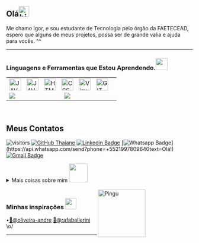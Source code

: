 ## Olá<img src="https://user-images.githubusercontent.com/1303154/88677602-1635ba80-d120-11ea-84d8-d263ba5fc3c0.gif" width="28px" alt="hi">


Me chamo Igor, e sou estudante de Tecnologia pelo órgão da FAETECEAD, espero que alguns de meus projetos, possa ser de grande valia e ajuda para vocês. ^^

----
<!--

### Spotify Playing


[<img src="https://now-playing-codestackr.vercel.app/api/spotify-playing" alt="codeSTACKr Spotify Playing" width="350" />](https://open.spotify.com/user/swyqyimdc12jajde4vpwd2x1b)
-->



### Línguagens e Ferramentas que Estou Aprendendo.<img src="https://media.giphy.com/media/WUlplcMpOCEmTGBtBW/giphy.gif" width="32">


<table>
<tr>
  <td colspan="2">
    <a href="https://github.com/igorolivera">
       <img align="left" style="padding-right: 12px" alt="JAVA" width="32px" src="https://i.imgur.com/ZgyxlKm.png" />
       <img align="left" style="padding-right: 12px" alt="JAVA" width="32px" src="https://i.imgur.com/22qjpXs.png" />
      <img align="left" style="padding-right: 12px" alt="HTML" width="32px" src="https://user-images.githubusercontent.com/65747791/112216423-3f9bdd00-8c00-11eb-9189-54ebc6d834dd.png" />
      <img align="left" style="padding-right: 12px" alt="CSS" width="32px" src="https://user-images.githubusercontent.com/65747791/112216182-f77cba80-8bff-11eb-8c8b-f19670fb3708.png" />
      <img align="left" style="padding-right: 12px" alt="Visual COde" width="32px" src="https://secrethub.io/img/vs-code.svg" />
      <img align="left" style="padding-right: 12px" alt="GIT" width="32px" src="https://user-images.githubusercontent.com/65747791/112218487-85f23b80-8c02-11eb-910b-9e92f05c9630.png" />
  </a>
  </td>
</tr>
  <tr>
    <td>
      <a href="https://github-readme-stats.vercel.app/api?username=igorolivera&theme=omni&show_icons=true">
        <img align="left" src="https://github-readme-stats.vercel.app/api?username=igorolivera&show_icons=true&theme=omni" />
      </a>
    </td>
    <td>
      <a href="https://github-readme-stats.vercel.app/api/top-langs/?username=igorolivera&theme=omni&hide=html">
        <img align="left" src="https://github-readme-stats.vercel.app/api/top-langs/?username=igorolivera&layout=compact&theme=omni&hide=html" />     
      </a>
    </td>
  </tr>
</table>
<br/>

## Meus Contatos 

![visitors](https://visitor-badge.glitch.me/badge?page_id=igorolivera.igorolivera)
[![GitHub Thaiane](https://img.shields.io/github/followers/igorolivera?label=follow&style=social)](https://github.com/igorolivera)
[![Linkedin Badge](https://img.shields.io/badge/-LinkedIn-blue?style=flat-square&logo=Linkedin&logoColor=white&link=https://www.linkedin.com/in/igor-oliveira-84a3b0211/)](https://www.linkedin.com/in/igor-oliveira-84a3b0211/)
[![Whatsapp Badge](https://img.shields.io/badge/-Whatsapp-4CA143?style=flat-square&labelColor=4CA143&logo=whatsapp&logoColor=white&link=https://api.whatsapp.com/send?phone=+5521997809640text=Olá!)](https://api.whatsapp.com/send?phone=+5521997809640text=Olá!)
[![Gmail Badge](https://img.shields.io/badge/-Gmail-c14438?style=flat-square&logo=Gmail&logoColor=white&link=mailto:seu_email)](mailto:igordeoliveirasilva2020@gmail.com)



<details>
<summary>
Mais coisas sobre mim <img src="https://media.giphy.com/media/VgCDAzcKvsR6OM0uWg/giphy.gif" width="50">
</summary>



...


</details>
<br/>

<img align="right" style="padding-right: 128px" alt="Pingu" width="128px" src="https://sempreupdate.com.br/wp-content/uploads/2019/10/tux-linux-gif.gif">

### Minhas inspirações <img src="https://media.giphy.com/media/LnQjpWaON8nhr21vNW/giphy.gif" width="30">

•[🐉@oliveira-andre](https://github.com/oliveira-andre)  [🎸@rafaballerini](https://github.com/rafaballerini)  \o/





<hr>



